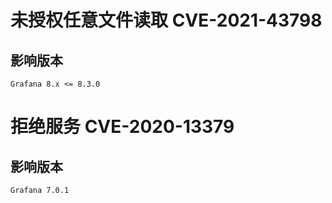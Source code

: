 # 未授权任意文件读取 CVE-2021-43798 

## 影响版本

`Grafana 8.x <= 8.3.0`

# 拒绝服务 CVE-2020-13379

## 影响版本

`Grafana 7.0.1`
